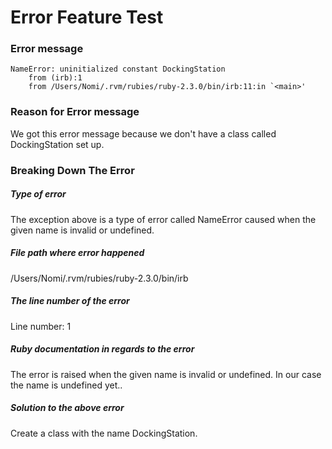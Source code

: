 # Error Feature Test


### Error message


```
NameError: uninitialized constant DockingStation
	from (irb):1
	from /Users/Nomi/.rvm/rubies/ruby-2.3.0/bin/irb:11:in `<main>'
```
### Reason for Error message

We got this error message because we don't have a class called DockingStation set up.

### Breaking Down The Error

##### Type of error

The exception above is a type of error called NameError caused when the given name is invalid or undefined.

##### File path where error happened

/Users/Nomi/.rvm/rubies/ruby-2.3.0/bin/irb

##### The line number of the error

Line number: 1

##### Ruby documentation in regards to the error

The error is raised when the given name is invalid or undefined. In our case the name is undefined yet..

##### Solution to the above error

Create a class with the name DockingStation.
